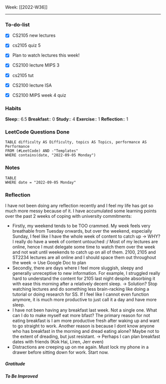Week: [[2022-W36]]
- - -
### To-do-list

- [x] CS2105 new lectures
- [x] cs2105 quiz 5
- [x] Plan to watch lectures this week!
- [x] CS2100 lecture MIPS 3
- [x] cs2105 tut
- [x] CS2100 lecture ISA
- [x] CS2100 MIPS week 4 quiz


### Habits
**Sleep**:: 6.5
**Breakfast**:: 0
**Study**:: 4
**Exercise**:: 1
**Reflection**:: 1

### LeetCode Questions Done
```dataview
TABLE difficulty AS Difficulty, topics AS Topics, performance AS Performance
FROM (#LeetCode) AND -"Templates"
WHERE contains(date, "2022-09-05 Monday") 
```

### Notes
```dataview
TABLE
WHERE date = "2022-09-05 Monday"
```

### Reflection

I have not been doing any reflection recently and I feel my life has got so much more messy because of it. I have accumulated some learning points over the past 2 weeks of coping with university commitments:
- Firstly, my weekend tends to be TOO crammed. My week feels very breathable from Tuesday onwards, but over the weekend, especially Sunday, I feel like I have the whole week of content to catch up → WHY? I really do have a week of content untouched :/ Most of my lectures are online, hence I must delegate some time to watch them over the week and not wait until weekends to catch up on all of them. 2100, 2105 and ST2234 lectures are all online and I should space them out throughout the week → Use Google Doc to plan
- Secondly, there are days where I feel more sluggish, sleepy and generally unreceptive to new information. For example, I struggled really hard to understand the content for 2105 last night despite absorbing it with ease this morning after a relatively decent sleep. → Solution? Stop watching lectures and do something less brain-racking like doing a tutorial or doing research for SS. If I feel like I cannot even function anymore, it is much more productive to just call it a day and have more sleep.
- I have not been having any breakfast last week. Not a single one. What can I do to make myself eat more bfast? The primary reason for not eating breakfast is I am more productive fresh after waking up and want to go straight to work. Another reason is because I dont know anyone who has breakfast in the morning and dread eating alone? Maybe not to the extent of dreading, but just resistant. → Perhaps I can plan breakfast dates with friends (Kok Hai, Liren, Jerr even)
- Distractions are creeping up on me again. Must lock my phone in a drawer before sitting down for work. Start now. 

##### Gratitude
##### To Be Improved